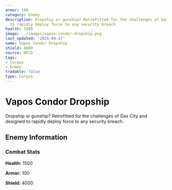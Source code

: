 ```yaml
---
armor: 100
category: Enemy
description: Dropship or gunship? Retrofitted for the challenges of Gas City and designed
  to rapidly deploy force to any security breach.
health: 1500
image: ../images/vapos-condor-dropship.png
last_updated: '2025-09-17'
name: Vapos Condor Dropship
shield: 4000
source: WFCD
tags:
- Corpus
- Enemy
tradable: false
type: Corpus
---
```


# Vapos Condor Dropship

Dropship or gunship? Retrofitted for the challenges of Gas City and designed to rapidly deploy force to any security breach.

## Enemy Information

### Combat Stats

**Health:** 1500

**Armor:** 100

**Shield:** 4000

